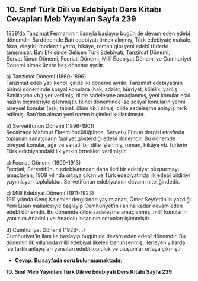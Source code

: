 ## 10. Sınıf Türk Dili ve Edebiyatı Ders Kitabı Cevapları Meb Yayınları Sayfa 239

1839’da Tanzimat Fermanı’nın ilanıyla başlayıp bugün de devam eden edebî dönemdir. Bu dönemde Batı edebiyatı örnek alınmış, Türk edebiyatı; makale, fıkra, eleştiri, modern tiyatro, hikâye, roman gibi yeni edebî türlerle tanışmıştır. Batı Etkisinde Gelişen Türk Edebiyatı; Tanzimat Dönemi, Servetifünun Dönemi, Fecriati Dönemi, Millî Edebiyat Dönemi ve Cumhuriyet Dönemi olmak üzere beş döneme ayrılır.

a) Tanzimat Dönemi (1860-1896)  
 Tanzimat edebiyatı kendi içinde iki döneme ayrılır. Tanzimat edebiyatının birinci döneminde sosyal konulara (hak, adalet, hürriyet, kölelik, yanlış Batılılaşma vb.) yer verilmiş, dilde sadeleşme amaçlanmış, yeni konular eski nazım biçimleriyle işlenmiştir. İkinci döneminde ise sosyal konuların yerini bireysel konular (aşk, tabiat, ölüm vb.) almış, dilde sadeleşme anlayışı terk edilmiş, Batı’dan alman yeni nazım biçimleri kullanılmıştır.

b) Servetifünun Dönemi (1896-1901)  
 Recaizade Mahmut Ekrem öncülüğünde, Servet-/ Fünun dergisi etrafında toplanan sanatçıların faaliyet gösterdiği edebî dönemdir. Bu dönemde bireysel konular, ağır ve sanatlı bir dille işlenmiş; roman, hikâye vb. türlerin Türk edebiyatındaki ilk yetkin örnekleri verilmiştir.

c) Fecriati Dönemi (1909-1913)  
 Fecriati; Servetifünun edebiyatından daha ileri bir edebiyat oluşturmayı amaçlayan, 1909 yılında ortaya çıkan ve Türk edebiyatında ilk edebî bildiriyi yayımlayan topluluktur. Servetifünun edebiyatının devamı niteliğindedir.

ç) Millî Edebiyat Dönemi (1911-1923)  
 1911 yılında Genç Kalemler dergisinde yayımlanan, Ömer Seyfettin’in yazdığı Yeni Lisan makalesiyle başlayıp Cumhuriyet’in ilanına kadar devam eden edebî dönemdir. Bu dönemde dilde sadeleşme amaçlanmış, millî konuların yanı sıra Anadolu ve Anadolu insanının sorunları işlenmiştir.

d) Cumhuriyet Dönemi (1923-…)  
 Cumhuriyet’in ilanı ile başlayıp bugün de devam eden edebî dönemdir. Bu dönemin ilk yıllarında millî edebiyat ilkeleri benimsenmiş, ilerleyen yıllarda ise farklı anlayışları yansıtan edebî topluluk ve oluşumlar ortaya çıkmıştır.

* **Cevap**: **Bu sayfada soru bulunmamaktadır.**

**10. Sınıf Meb Yayınları Türk Dili ve Edebiyatı Ders Kitabı Sayfa 239**